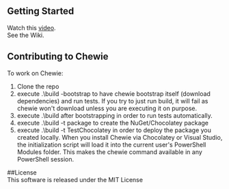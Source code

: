 ## Getting Started
Watch this [video](https://vimeo.com/54695717).  
See the Wiki.

## Contributing to Chewie  
To work on Chewie:

1. Clone the repo
2. execute .\build -bootstrap to have chewie bootstrap itself (download dependencies) and run tests. If you try to just run build, it will fail as chewie won't download unless you are executing it on purpose.
3. execute .\build after bootstrapping in order to run tests automatically.
4. execute .\build -t package to create the NuGet/Chocolatey package
5. execute .\build -t TestChocolatey in order to deploy the package you created locally. When you install Chewie via Chocolatey or Visual Studio, the initialization script will load it into the current user's PowerShell Modules folder. This makes the chewie command available in any PowerShell session.

##License  
This software is released under the MIT License